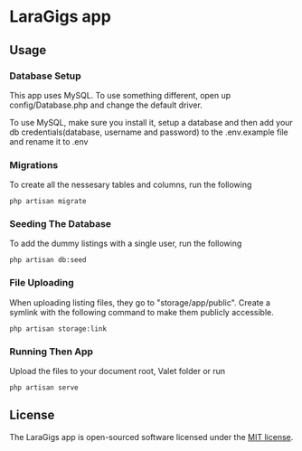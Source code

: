 # LaraGigs app

## Usage

### Database Setup
This app uses MySQL. To use something different, open up config/Database.php and change the default driver.

To use MySQL, make sure you install it, setup a database and then add your db credentials(database, username and password) to the .env.example file and rename it to .env

### Migrations
To create all the nessesary tables and columns, run the following
```
php artisan migrate
```

### Seeding The Database
To add the dummy listings with a single user, run the following
```
php artisan db:seed
```

### File Uploading
When uploading listing files, they go to "storage/app/public". Create a symlink with the following command to make them publicly accessible.
```
php artisan storage:link
```

### Running Then App
Upload the files to your document root, Valet folder or run 
```
php artisan serve
```

## License

The LaraGigs app is open-sourced software licensed under the [MIT license](https://opensource.org/licenses/MIT).
